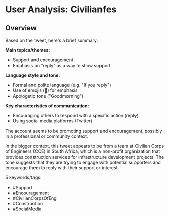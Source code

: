 # User Analysis: Civilianfes

## Overview

Based on the tweet, here's a brief summary:

**Main topics/themes:**

* Support and encouragement
* Emphasis on "reply" as a way to show support

**Language style and tone:**

* Formal and polite language (e.g. "If you reply")
* Use of emojis (🖤) for emphasis
* Apologetic tone ("Goodmorning")

**Key characteristics of communication:**

* Encouraging others to respond with a specific action (reply)
* Using social media platforms (Twitter)

The account seems to be promoting support and encouragement, possibly in a professional or community context.

In the bigger context, this tweet appears to be from a team at Civilian Corps of Engineers (CCE) in South Africa, which is a non-profit organization that provides construction services for infrastructure development projects. The tone suggests that they are trying to engage with potential supporters and encourage them to reply with their support or interest.

5 keywords/tags:

* #Support
* #Encouragement
* #CivilianCorpsOfEng
* #Construction
* #SocialMedia
